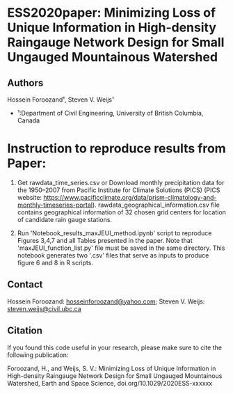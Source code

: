 # ESS2020paper: Minimizing Loss of Unique Information in High-density Raingauge Network Design for Small Ungauged Mountainous Watershed

## Authors
Hossein Foroozand¹, Steven V. Weijs¹

- ¹:Department of Civil Engineering, University of British Columbia, Canada

# Instruction to reproduce results from Paper:

1) Get rawdata_time_series.csv or Download monthly precipitation data for the 1950–2007 from Pacific Institute for Climate Solutions (PICS) (PICS website: https://www.pacificclimate.org/data/prism-climatology-and-monthly-timeseries-portal). rawdata_geographical_information.csv file contains geographical information of 32 chosen grid centers for location of candidate rain gauge stations. 


2) Run 'Notebook_results_maxJEUI_method.ipynb' script to reproduce Figures 3,4,7 and all Tables presented in the paper. Note that 'maxJEUI_function_list.py' file must be saved in the same directory. This notebook generates two '.csv' files that serve as inputs to produce figure 6 and 8 in R scripts.

## Contact
Hossein Foroozand: hosseinforoozand@yahoo.com; Steven V. Weijs: steven.weijs@civil.ubc.ca

## Citation

If you found this code useful in your research, please make sure to cite the following publication:

Foroozand, H., and Weijs, S. V.: Minimizing Loss of Unique Information in High-density Raingauge Network Design for Small Ungauged Mountainous Watershed, Earth and Space Science, doi.org/10.1029/2020ESS-xxxxxx